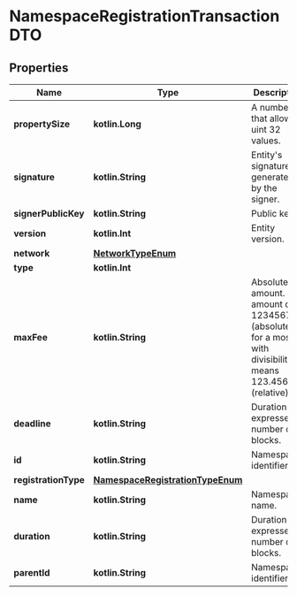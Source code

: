 
# NamespaceRegistrationTransactionDTO

## Properties
Name | Type | Description | Notes
------------ | ------------- | ------------- | -------------
**propertySize** | **kotlin.Long** | A number that allows uint 32 values. | 
**signature** | **kotlin.String** | Entity&#39;s signature generated by the signer. | 
**signerPublicKey** | **kotlin.String** | Public key. | 
**version** | **kotlin.Int** | Entity version. | 
**network** | [**NetworkTypeEnum**](NetworkTypeEnum.md) |  | 
**type** | **kotlin.Int** |  | 
**maxFee** | **kotlin.String** | Absolute amount. An amount of 123456789 (absolute) for a mosaic with divisibility 6 means 123.456789 (relative). | 
**deadline** | **kotlin.String** | Duration expressed in number of blocks. | 
**id** | **kotlin.String** | Namespace identifier. | 
**registrationType** | [**NamespaceRegistrationTypeEnum**](NamespaceRegistrationTypeEnum.md) |  | 
**name** | **kotlin.String** | Namespace name. | 
**duration** | **kotlin.String** | Duration expressed in number of blocks. |  [optional]
**parentId** | **kotlin.String** | Namespace identifier. |  [optional]



